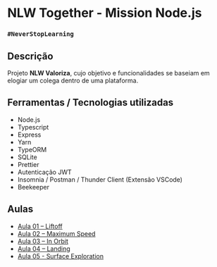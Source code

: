 # NLW Together - Mission Node.js

### `#NeverStopLearning`

## Descrição

Projeto **NLW Valoriza**, cujo objetivo e funcionalidades se baseiam em elogiar um colega dentro de uma plataforma.<br>

## Ferramentas / Tecnologias utilizadas

- Node.js
- Typescript
- Express
- Yarn
- TypeORM
- SQLite
- Prettier
- Autenticação JWT
- Insomnia / Postman / Thunder Client (Extensão VSCode)
- Beekeeper

## Aulas

- [Aula 01 – Liftoff](https://youtu.be/OI5ky4hbXy0)
- [Aula 02 – Maximum Speed](https://youtu.be/Cp3m6GGa2Sk)
- [Aula 03 – In Orbit](https://youtu.be/jRPFAPp4xsM)
- [Aula 04 – Landing](https://youtu.be/xHwiM7W5Rws)
- [Aula 05 - Surface Exploration](https://youtu.be/RrlLOWglBcA)

